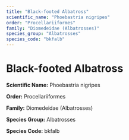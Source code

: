 ```yaml
---
title: "Black-footed Albatross"
scientific_name: "Phoebastria nigripes"
order: "Procellariiformes"
family: "Diomedeidae (Albatrosses)"
species_group: "Albatrosses"
species_code: "bkfalb"
---
```


# Black-footed Albatross

**Scientific Name:** Phoebastria nigripes

**Order:** Procellariiformes

**Family:** Diomedeidae (Albatrosses)

**Species Group:** Albatrosses

**Species Code:** bkfalb
